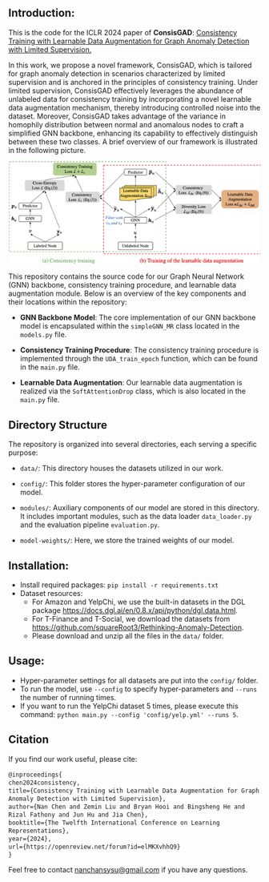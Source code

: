 ## Introduction:
This is the code for the ICLR 2024 paper of **ConsisGAD**: [Consistency Training with Learnable Data Augmentation for Graph Anomaly Detection with Limited Supervision.](https://openreview.net/forum?id=elMKXvhhQ9)

In this work, we propose a novel framework, ConsisGAD, which is tailored for graph anomaly detection in scenarios characterized by limited supervision and is anchored in the principles of consistency training. Under limited supervision, ConsisGAD effectively leverages the abundance of unlabeled data for consistency training by incorporating a novel learnable data augmentation mechanism, thereby introducing controlled noise into the dataset. Moreover, ConsisGAD takes advantage of the variance in homophily distribution between normal and anomalous nodes to craft a simplified GNN backbone, enhancing its capability to effectively distinguish between these two classes. A brief overview of our framework is illustrated in the following picture.

<p align="center">
  <img src="framework.png" alt="Overall framework of ConsisGAD.">
</p>

This repository contains the source code for our Graph Neural Network (GNN) backbone, consistency training procedure, and learnable data augmentation module. Below is an overview of the key components and their locations within the repository:

- **GNN Backbone Model**: The core implementation of our GNN backbone model is encapsulated within the `simpleGNN_MR` class located in the `models.py` file.

- **Consistency Training Procedure**: The consistency training procedure is implemented through the `UDA_train_epoch` function, which can be found in the `main.py` file.

- **Learnable Data Augmentation**: Our learnable data augmentation is realized via the `SoftAttentionDrop` class, which is also located in the `main.py` file.

## Directory Structure
The repository is organized into several directories, each serving a specific purpose:

- `data/`: This directory houses the datasets utilized in our work.

- `config/`: This folder stores the hyper-parameter configuration of our model.

- `modules/`: Auxiliary components of our model are stored in this directory. It includes important modules, such as the data loader `data_loader.py` and the evaluation pipeline `evaluation.py`.

- `model-weights/`: Here, we store the trained weights of our model.

## Installation:
- Install required packages: `pip install -r requirements.txt` 
- Dataset resources:
    - For Amazon and YelpChi, we use the built-in datasets in the DGL package https://docs.dgl.ai/en/0.8.x/api/python/dgl.data.html.
    - For T-Finance and T-Social, we download the datasets from https://github.com/squareRoot3/Rethinking-Anomaly-Detection. 
    - Please download and unzip all the files in the `data/` folder.

## Usage:
- Hyper-parameter settings for all datasets are put into the `config/` folder.
- To run the model, use `--config` to specify hyper-parameters and `--runs` the number of running times.
- If you want to run the YelpChi dataset 5 times, please execute this command: `python main.py --config 'config/yelp.yml' --runs 5`.

## Citation
If you find our work useful, please cite:

```
@inproceedings{
chen2024consistency,
title={Consistency Training with Learnable Data Augmentation for Graph Anomaly Detection with Limited Supervision},
author={Nan Chen and Zemin Liu and Bryan Hooi and Bingsheng He and Rizal Fathony and Jun Hu and Jia Chen},
booktitle={The Twelfth International Conference on Learning Representations},
year={2024},
url={https://openreview.net/forum?id=elMKXvhhQ9}
}
```

Feel free to contact nanchansysu@gmail.com if you have any questions.
